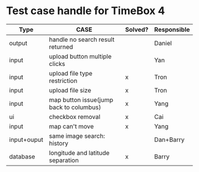 # Test case handle for TimeBox 4

|Type | CASE        | Solved? | Responsible |
|------|-----------|------|---------------|
| output | handle no search result returned | | Daniel|
| input | upload button multiple clicks | | Yan |
| input | upload file type restriction | x | Tron |
| input | upload file size | x | Tron |
| input | map button issue(jump back to columbus) | x | Yang |
| ui | checkbox removal | x | Cai |
| input | map can't move | x | Yang |
| input+ouput| same image search: history| | Dan+Barry|
| database | longitude and latitude separation | x | Barry |
